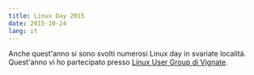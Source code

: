 ```yaml
---
title: Linux Day 2015
date: 2015-10-24
lang: it
---
```


Anche quest'anno si sono svolti numerosi Linux day in svariate localitá. Quest'anno vi ho partecipato presso <a href="https://viglug.org/">Linux User Group di Vignate</a>.
